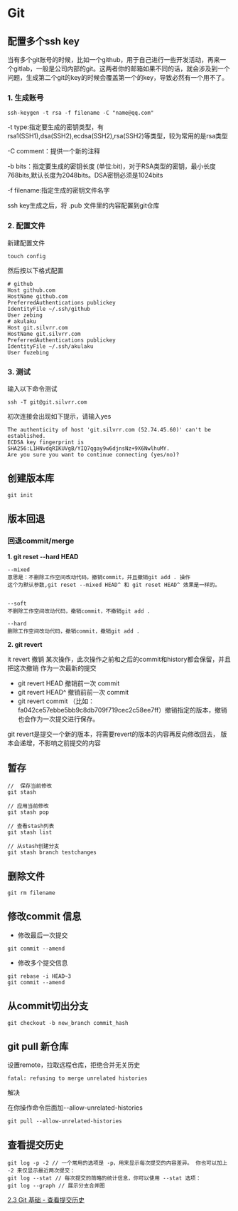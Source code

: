 # Git

## 配置多个ssh key
当有多个git账号的时候，比如一个github，用于自己进行一些开发活动，再来一个gitlab，一般是公司内部的git。这两者你的邮箱如果不同的话，就会涉及到一个问题，生成第二个git的key的时候会覆盖第一个的key，导致必然有一个用不了。

### 1. 生成账号
```
ssh-keygen -t rsa -f filename -C "name@qq.com"
```
-t type:指定要生成的密钥类型，有rsa1(SSH1),dsa(SSH2),ecdsa(SSH2),rsa(SSH2)等类型，较为常用的是rsa类型

-C comment：提供一个新的注释

 -b bits：指定要生成的密钥长度 (单位:bit)，对于RSA类型的密钥，最小长度768bits,默认长度为2048bits。DSA密钥必须是1024bits

-f filename:指定生成的密钥文件名字

ssh key生成之后，将 .pub 文件里的内容配置到git仓库

### 2. 配置文件
新建配置文件
```
touch config
```
然后按以下格式配置
```
# github
Host github.com
HostName github.com
PreferredAuthentications publickey
IdentityFile ~/.ssh/github
User zebing
# akulaku
Host git.silvrr.com
HostName git.silvrr.com
PreferredAuthentications publickey
IdentityFile ~/.ssh/akulaku
User fuzebing
```
### 3. 测试
输入以下命令测试
```
ssh -T git@git.silvrr.com
```
初次连接会出现如下提示，请输入yes
```
The authenticity of host 'git.silvrr.com (52.74.45.60)' can't be established.
ECDSA key fingerprint is SHA256:L1HNvdqRIKUVgB/YIQ7qgay9w6djnsNz+9X6NwlhuMY.
Are you sure you want to continue connecting (yes/no)?
```

## 创建版本库

`git init`

## 版本回退

### 回退commit/merge

**1. git reset --hard HEAD**
 ```
 --mixed 
意思是：不删除工作空间改动代码，撤销commit，并且撤销git add . 操作
这个为默认参数,git reset --mixed HEAD^ 和 git reset HEAD^ 效果是一样的。


--soft  
不删除工作空间改动代码，撤销commit，不撤销git add . 

--hard
删除工作空间改动代码，撤销commit，撤销git add . 

```

**2. git revert**

it revert 撤销 某次操作，此次操作之前和之后的commit和history都会保留，并且把这次撤销
作为一次最新的提交
* git revert HEAD                  撤销前一次 commit
* git revert HEAD^               撤销前前一次 commit
* git revert commit （比如：fa042ce57ebbe5bb9c8db709f719cec2c58ee7ff）撤销指定的版本，撤销也会作为一次提交进行保存。

git revert是提交一个新的版本，将需要revert的版本的内容再反向修改回去，
版本会递增，不影响之前提交的内容

## 暂存
```
//  保存当前修改
git stash

// 应用当前修改
git stash pop

// 查看stash列表
git stash list

// 从stash创建分支
git stash branch testchanges
```

## 删除文件
`git rm filename`

## 修改commit 信息

- 修改最后一次提交

```
git commit --amend
```
- 修改多个提交信息

```
git rebase -i HEAD~3
git commit --amend
```

## 从commit切出分支
```
git checkout -b new_branch commit_hash
```

## git pull 新仓库

设置remote，拉取远程仓库，拒绝合并无关历史
```
fatal: refusing to merge unrelated histories
```
解决

在你操作命令后面加--allow-unrelated-histories

```
git pull --allow-unrelated-histories
```

## 查看提交历史

```
git log -p -2 // 一个常用的选项是 -p，用来显示每次提交的内容差异。 你也可以加上 -2 来仅显示最近两次提交：
git log --stat // 每次提交的简略的统计信息，你可以使用 --stat 选项：
git log --graph // 展示分支合并图
```

[2.3 Git 基础 - 查看提交历史](https://git-scm.com/book/zh/v2/Git-%E5%9F%BA%E7%A1%80-%E6%9F%A5%E7%9C%8B%E6%8F%90%E4%BA%A4%E5%8E%86%E5%8F%B2)
